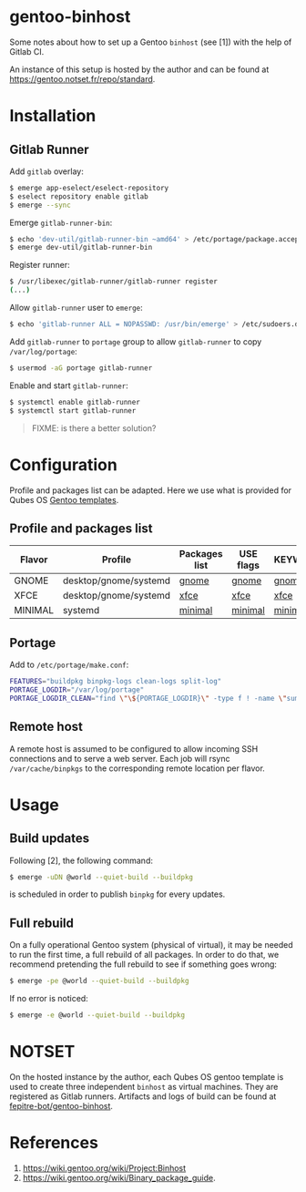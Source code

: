gentoo-binhost
===

Some notes about how to set up a Gentoo `binhost` (see [1]) with the help of Gitlab CI.

An instance of this setup is hosted by the author and can be found at https://gentoo.notset.fr/repo/standard.

# Installation

## Gitlab Runner

Add `gitlab` overlay:
```bash
$ emerge app-eselect/eselect-repository
$ eselect repository enable gitlab
$ emerge --sync
```

Emerge `gitlab-runner-bin`:
```bash
$ echo 'dev-util/gitlab-runner-bin ~amd64' > /etc/portage/package.accept_keywords/gitlab-runner
$ emerge dev-util/gitlab-runner-bin
```

Register runner:
```bash
$ /usr/libexec/gitlab-runner/gitlab-runner register
(...)
```

Allow `gitlab-runner` user to `emerge`:
```bash
$ echo 'gitlab-runner ALL = NOPASSWD: /usr/bin/emerge' > /etc/sudoers.d/gitlab-runner
```

Add `gitlab-runner` to `portage` group to allow `gitlab-runner` to copy `/var/log/portage`:
```bash
$ usermod -aG portage gitlab-runner
```

Enable and start `gitlab-runner`:
```bash
$ systemctl enable gitlab-runner
$ systemctl start gitlab-runner
```

> FIXME: is there a better solution?

# Configuration

Profile and packages list can be adapted. Here we use what is provided for Qubes OS [Gentoo templates](https://github.com/QubesOS/qubes-builder-gentoo).

## Profile and packages list

| Flavor  | Profile               | Packages list                                                                                                  | USE flags                                                                                                    | KEYWORDS                                                                                                                 |
|---------|-----------------------|----------------------------------------------------------------------------------------------------------------|--------------------------------------------------------------------------------------------------------------|--------------------------------------------------------------------------------------------------------------------------|
| GNOME   | desktop/gnome/systemd | [gnome](https://raw.githubusercontent.com/QubesOS/qubes-builder-gentoo/master/scripts/packages_gnome.list)     | [gnome](https://raw.githubusercontent.com/QubesOS/qubes-builder-gentoo/master/scripts/package.use/gnome)     | [gnome](https://raw.githubusercontent.com/QubesOS/qubes-builder-gentoo/master/scripts/package.accept_keywords/gnome)     |
| XFCE    | desktop/gnome/systemd | [xfce](https://raw.githubusercontent.com/QubesOS/qubes-builder-gentoo/master/scripts/packages_xfce.list)       | [xfce](https://raw.githubusercontent.com/QubesOS/qubes-builder-gentoo/master/scripts/package.use/xfce)       | [xfce](https://raw.githubusercontent.com/QubesOS/qubes-builder-gentoo/master/scripts/package.accept_keywords/xfce)       |
| MINIMAL | systemd               | [minimal](https://raw.githubusercontent.com/QubesOS/qubes-builder-gentoo/master/scripts/packages_minimal.list) | [minimal](https://raw.githubusercontent.com/QubesOS/qubes-builder-gentoo/master/scripts/package.use/minimal) | [minimal](https://raw.githubusercontent.com/QubesOS/qubes-builder-gentoo/master/scripts/package.accept_keywords/minimal) |

## Portage

Add to `/etc/portage/make.conf`:
```bash
FEATURES="buildpkg binpkg-logs clean-logs split-log"
PORTAGE_LOGDIR="/var/log/portage"
PORTAGE_LOGDIR_CLEAN="find \"\${PORTAGE_LOGDIR}\" -type f ! -name \"summary.log*\" -mtime +7 -delete"
```

## Remote host

A remote host is assumed to be configured to allow incoming SSH connections and to serve a web server. Each job will rsync `/var/cache/binpkgs` to the corresponding remote
location per flavor.

# Usage

## Build updates

Following [2], the following command:
```bash
$ emerge -uDN @world --quiet-build --buildpkg
```

is scheduled in order to publish `binpkg` for every updates.

## Full rebuild

On a fully operational Gentoo system (physical of virtual), it may be needed to run the first time, a full rebuild of
all packages. In order to do that, we recommend pretending the full rebuild to see if something goes wrong:

```bash
$ emerge -pe @world --quiet-build --buildpkg
```

If no error is noticed:
```bash
$ emerge -e @world --quiet-build --buildpkg
```

# NOTSET

On the hosted instance by the author, each Qubes OS gentoo template is used to create three independent `binhost` as
virtual machines. They are registered as Gitlab runners. Artifacts and logs of build can be found 
at [fepitre-bot/gentoo-binhost](https://gitlab.notset.fr/fepitre-bot/gentoo-binhost/).

# References

1. https://wiki.gentoo.org/wiki/Project:Binhost
2. https://wiki.gentoo.org/wiki/Binary_package_guide.

